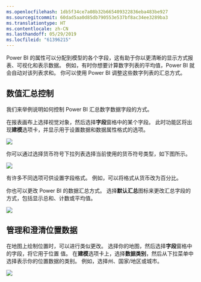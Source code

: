 ```yaml
---
ms.openlocfilehash: 1db5f34ce7a08b32b665409322836eba483be927
ms.sourcegitcommit: 60dad5aa0d85db790553e537bf8ac34ee3289ba3
ms.translationtype: HT
ms.contentlocale: zh-CN
ms.lasthandoff: 05/29/2019
ms.locfileid: "61396215"
---
```

Power BI 的属性可以分配到模型的各个字段，这有助于你以更清晰的显示方式报表、可视化和表示数据。 例如，有时你想要计算数字列表的平均值，Power BI 就会自动对该列表求和。 你可以使用 Power BI 调整这些数字列表的汇总方式。

## <a name="numeric-control-over-summarization"></a>数值汇总控制
我们来举例说明如何控制 Power BI 汇总数字数据字段的方式。

在报表画布上选择视觉对象，然后选择**字段**窗格中的某个字段。 此时功能区将出现**建模**选项卡，并显示用于设置数据和数据属性格式的选项。

![](media/3-11d-customize-summarization-categorization/3-11d_1.png)

你可以通过选择货币符号下拉列表选择当前使用的货币符号类型，如下图所示。

![](media/3-11d-customize-summarization-categorization/3-11d_2.png)

有许多不同选项可供设置字段格式。 例如，可以将格式从货币改为百分比。

你也可以更改 Power BI 的数据汇总方式。 选择**默认汇总**图标来更改汇总字段的方式，包括显示总和、计数或平均值。

![](media/3-11d-customize-summarization-categorization/3-11d_3.png)

## <a name="manage-and-clarify-your-location-data"></a>管理和澄清位置数据
在地图上绘制位置时，可以进行类似更改。 选择你的地图，然后选择**字段**窗格中的字段，将它用于位置  值。 在**建模**选项卡上，选择**数据类别**，然后从下拉菜单中选择表示你的位置数据的类别。 例如，选择州、国家/地区或城市。

![](media/3-11d-customize-summarization-categorization/3-11d_4.png)

